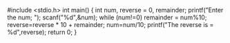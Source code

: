 #include <stdio.h>
int main()
{
int num, reverse = 0, remainder;
printf("Enter the num; ");
scanf("%d",&num);
while (num!=0)
	remainder = num%10;
reverse=reverse * 10 + remainder;
num=num/10;
printf("The reverse is = %d",reverse);
return 0;
}

